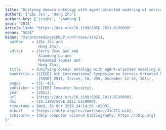 ```yaml
---
title: "Unifying domain ontology with agent-oriented modeling of services"
authors: ['Zhi Jin', 'Hong Zhu']
authors-key: ['jinzhi', 'zhuhong']
year: "2011"
article-link: "https://doi.org/10.1109/SOSE.2011.6139090"
venue: "SOSE"
bibex: "@inproceedings{DBLP:conf/sose/JinZ11,
  author    = {Zhi Jin and
               Hong Zhu},
  editor    = {Jerry Zeyu Gao and
               Xiaodong Lu and
               Muhammad Younas and
               Hong Zhu},
  title     = {Unifying domain ontology with agent-oriented modeling of services},
  booktitle = {{IEEE} 6th International Symposium on Service Oriented System Engineering,
               {SOSE} 2011, Irvine, CA, USA, December 12-14, 2011},
  pages     = {31--42},
  publisher = {{IEEE} Computer Society},
  year      = {2011},
  url       = {https://doi.org/10.1109/SOSE.2011.6139090},
  doi       = {10.1109/SOSE.2011.6139090},
  timestamp = {Wed, 16 Oct 2019 14:14:56 +0200},
  biburl    = {https://dblp.org/rec/conf/sose/JinZ11.bib},
  bibsource = {dblp computer science bibliography, https://dblp.org}
}"
---
```


